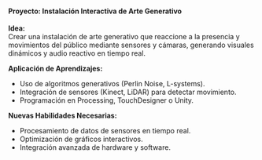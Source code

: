 #### **Proyecto: Instalación Interactiva de Arte Generativo**  

**Idea:**  
Crear una instalación de arte generativo que reaccione a la presencia y movimientos del público mediante sensores y cámaras, generando visuales dinámicos y audio reactivo en tiempo real.  

**Aplicación de Aprendizajes:**  
- Uso de algoritmos generativos (Perlin Noise, L-systems).  
- Integración de sensores (Kinect, LiDAR) para detectar movimiento.  
- Programación en Processing, TouchDesigner o Unity.  

**Nuevas Habilidades Necesarias:**  
- Procesamiento de datos de sensores en tiempo real.  
- Optimización de gráficos interactivos.  
- Integración avanzada de hardware y software.  
